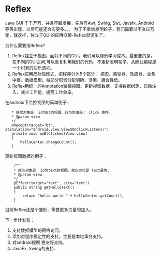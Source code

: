 # Reflex
Java GUI 千千万万，并且不断发展，先后有Awt, Swing, Swt, Javafx, Android等等出现，以后可能还会有更多。。。
为了不重新发明轮子，我们需要以不变应万变，就这样，独立于GUI的应用框架-Reflex就诞生了。

为什么需要用Reflex?
 1. Reflex独立于视图，面对不同的GUI，我们可以降低学习成本。最重要的是，在不同的GUI之间,可以重复利用我们的代码，不重新发明轮子，从而让编程是一个积累的快乐旅程。
 2. Reflex应用反射弧模式，把程序分为5个部分： 视图、感受器、效应器、业务中枢、数据模型。每部分职责分配明确、清晰、耦合性低。
 3. Reflex用统一的Annotation监控视图、更新视图数据。支持数据绑定、自动注入，减少工作量，提高工作效率。

 在android下监控视图的简单例子： 
 ```	/**
	* 感受对象是  id为bt的视图，行为刺激是： click 事件.
	* @param view
	*/
	@Recept(target="bt", stimulation="android.view.View$OnClickListener")
	private void onBtClicked(View view)
	{
	    helloCenter.changeCount();
	}
```

 更新视图数据的例子：
``` 
	/**
	* 效应对象是  id为text的视图，效应方位是 text属性.
	* @param view
	*/
	@Effect(target="text", site="text")
	public String getHelloText()
	{
		return "hello world " + helloCenter.getCount();
	}
```


目前Reflex还是个雏形，需要更多力量的加入。

下一步计划有：
 1. 支持数据模型的网络访问。
 2. 添加对程序稳定性的支持，主要是本地事务支持。
 3. 对android视图 更友好支持。
 4. JavaFx, Swing的支持...


